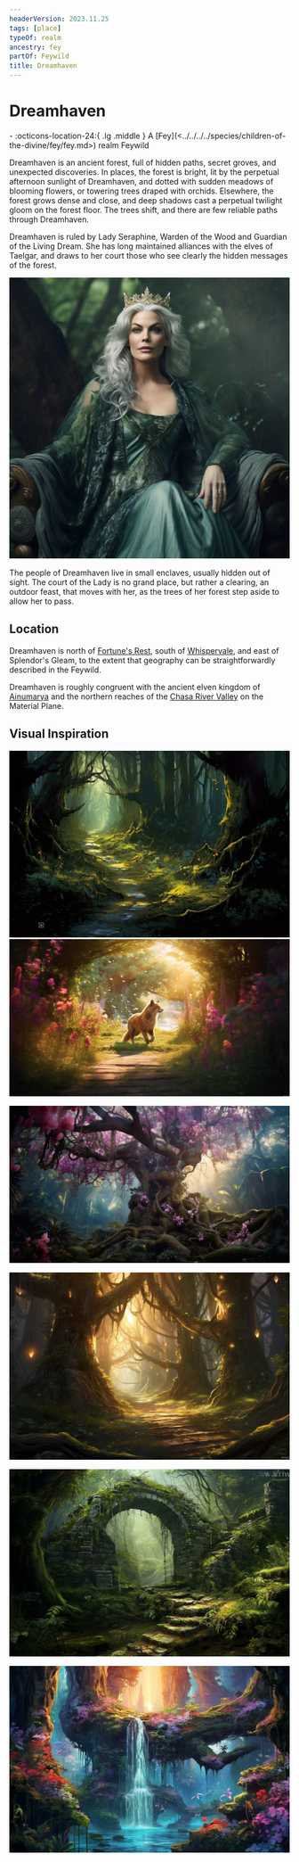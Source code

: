```yaml
---
headerVersion: 2023.11.25
tags: [place]
typeOf: realm
ancestry: fey
partOf: Feywild
title: Dreamhaven
---
```

# Dreamhaven
<div class="grid cards ext-narrow-margin ext-one-column" markdown>
-    :octicons-location-24:{ .lg .middle } A [Fey](<../../../../species/children-of-the-divine/fey/fey.md>) realm Feywild  
</div>




Dreamhaven is an ancient forest, full of hidden paths, secret groves, and unexpected discoveries. In places, the forest is bright, lit by the perpetual afternoon sunlight of Dreamhaven, and dotted with sudden meadows of blooming flowers, or towering trees draped with orchids. Elsewhere, the forest grows dense and close, and deep shadows cast a perpetual twilight gloom on the forest floor. The trees shift, and there are few reliable paths through Dreamhaven. 

Dreamhaven is ruled by Lady Seraphine, Warden of the Wood and Guardian of the Living Dream. She has long maintained alliances with the elves of Taelgar, and draws to her court those who see clearly the hidden messages of the forest. 

![Lady Seraphine Portrait](../../../../assets/lady-seraphine-portrait.png)

The people of Dreamhaven live in small enclaves, usually hidden out of sight. The court of the Lady is no grand place, but rather a clearing, an outdoor feast, that moves with her, as the trees of her forest step aside to allow her to pass. 

## Location

Dreamhaven is north of [Fortune's Rest](<./fortune-s-rest.md>), south of [Whispervale](<./whispervale.md>), and east of Splendor's Gleam, to the extent that geography can be straightforwardly described in the Feywild. 

Dreamhaven is roughly congruent with the  ancient elven kingdom of [Ainumarya](<../../../../gazetteer/chasa-nahadi-watershed/ainumarya.md>) and the northern reaches of the [Chasa River Valley](<../../../../gazetteer/west-coast/chardonian-empire/chasa-river-valley/chasa-river-valley.md>) on the Material Plane. 

## Visual Inspiration

![Dreamhaven Scene 3](../../../../assets/dreamhaven-scene-3.png)
![Dreamhaven Scene 1](../../../../assets/dreamhaven-scene-1.png)

![Dreamhaven Scene 2](../../../../assets/dreamhaven-scene-2.png)

![Dreamhaven Scene 4](../../../../assets/dreamhaven-scene-4.png)

![Dreamhaven Scene 5](../../../../assets/dreamhaven-scene-5.png)

![Dreamhaven Scene 6](../../../../assets/dreamhaven-scene-6.png)
